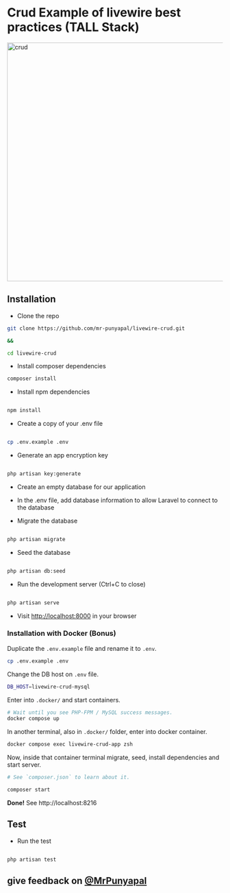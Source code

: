 # Crud Example of livewire best practices (TALL Stack)

<img width="557" alt="crud" src="https://github.com/mr-punyapal/livewire-crud/assets/53343069/8575bc7c-6a6a-48b3-ade7-4df91cfada78">


## Installation

- Clone the repo

```bash
git clone https://github.com/mr-punyapal/livewire-crud.git

&&

cd livewire-crud
```

- Install composer dependencies

```bash
composer install
```

- Install npm dependencies

```bash

npm install

```

- Create a copy of your .env file

```bash

cp .env.example .env

```

- Generate an app encryption key

```bash

php artisan key:generate

```

- Create an empty database for our application

- In the .env file, add database information to allow Laravel to connect to the database

- Migrate the database

```bash

php artisan migrate

```

- Seed the database

```bash

php artisan db:seed

```

- Run the development server (Ctrl+C to close)

```bash

php artisan serve

```

- Visit [http://localhost:8000](http://localhost:8000) in your browser

### Installation with Docker (Bonus)

Duplicate the `.env.example` file and rename it to `.env`.

```bash
cp .env.example .env
```

Change the DB host on `.env` file.

```bash
DB_HOST=livewire-crud-mysql
```

Enter into `.docker/` and start containers.

```bash
# Wait until you see PHP-FPM / MySQL success messages.
docker compose up 
```

In another terminal, also in `.docker/` folder, enter into docker container.

```bash
docker compose exec livewire-crud-app zsh
```

Now, inside that container terminal migrate, seed, install dependencies and start server.

```bash
# See `composer.json` to learn about it.

composer start
```

**Done!** See http://localhost:8216

## Test

- Run the test

```bash

php artisan test

```

## give feedback on [@MrPunyapal](https://x.com/MrPunyapal)
